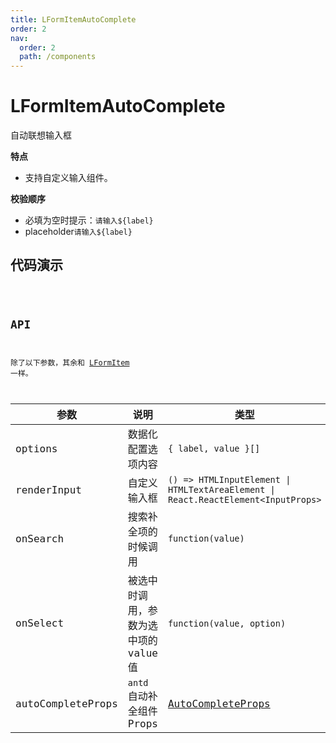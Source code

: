 ```yaml
---
title: LFormItemAutoComplete
order: 2
nav:
  order: 2
  path: /components
---
```


# LFormItemAutoComplete

自动联想输入框

**特点**

- 支持自定义输入组件。

**校验顺序**

- 必填为空时提示：`请输入${label}`
- placeholder`请输入${label}`

## 代码演示

<code src='./demos/Demo1.tsx'>

## API

除了以下参数，其余和 [LFormItem](/components/form-item) 一样。

| 参数 | 说明 | 类型 | 默认值 |
| --- | --- | --- | --- |
| options | 数据化配置选项内容 | `{ label, value }[]` | `-` |
| renderInput | 自定义输入框 | `() => HTMLInputElement \| HTMLTextAreaElement \| React.ReactElement<InputProps>` | `<Input />` |
| onSearch | 搜索补全项的时候调用 | `function(value)` | `-` |
| onSelect | 被选中时调用，参数为选中项的 value 值 | `function(value, option)` | `-` |
| autoCompleteProps | `antd`自动补全组件 Props | [AutoCompleteProps](https://4x.ant.design/components/auto-complete-cn/#API) | `-` |
